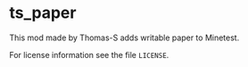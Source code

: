 # ts_paper

This mod made by Thomas-S adds writable paper to Minetest.

For license information see the file `LICENSE`.
